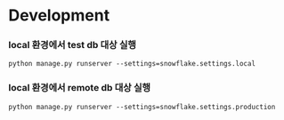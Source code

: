 # Development
### local 환경에서 test db 대상 실행
```
python manage.py runserver --settings=snowflake.settings.local
```
### local 환경에서 remote db 대상 실행
```
python manage.py runserver --settings=snowflake.settings.production
```
